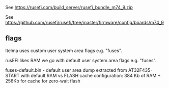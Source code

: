 See https://rusefi.com/build_server/rusefi_bundle_m74_9.zip

See https://github.com/rusefi/rusefi/tree/master/firmware/config/boards/m74_9

## flags

Itelma uses custom user system area flags e.g. "fuses".

rusEFI likes RAM we go with default user system area flags e.g. "fuses".

fuses-default.bin - default user area dump extracted from AT32F435-START with default RAM vs FLASH cache configuration:
384 Kb of RAM + 256Kb for cache for zero-wait flash
	
	